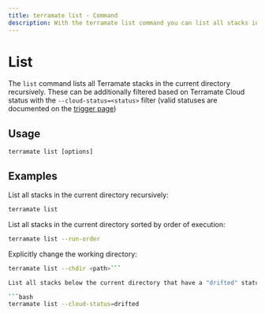 ```yaml
---
title: terramate list - Command
description: With the terramate list command you can list all stacks in the current directory recursively.
---
```


# List

The `list` command lists all Terramate stacks in the current directory recursively. These can be additionally filtered based on Terramate Cloud status with the `--cloud-status=<status>` filter (valid statuses are documented on the [trigger page](./trigger.md))

## Usage

`terramate list [options]`

## Examples

List all stacks in the current directory recursively:

```bash
terramate list
```

List all stacks in the current directory sorted by order of execution:

```bash
terramate list --run-order
```

Explicitly change the working directory:

```bash
terramate list --chdir <path>```

List all stacks below the current directory that have a "drifted" status on Terramate Cloud

```bash
terramate list --cloud-status=drifted
```
